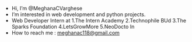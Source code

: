 - Hi, I’m @MeghanaCVarghese
- I’m interested in web development and python projects.
- Web Developer Intern at
  1.The Intern Academy
  2.Technophile BUd
  3.The Sparks Foundation
  4.LetsGrowMore
  5.NeoDocto In
- How to reach me : meghanac118@gmail.com

<!---
MeghanaCVarghese/MeghanaCVarghese is a ✨ special ✨ repository because its `README.md` (this file) appears on your GitHub profile.
You can click the Preview link to take a look at your changes.
--->
